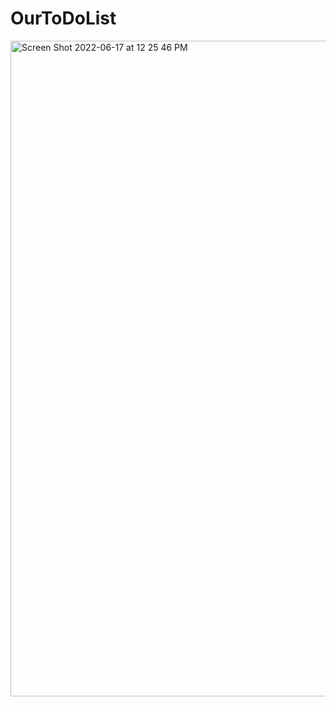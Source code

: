 # OurToDoList

<img width="1049" alt="Screen Shot 2022-06-17 at 12 25 46 PM" src="https://user-images.githubusercontent.com/96572733/174270438-595e08f7-0847-49bb-a240-33875a884bf0.png">
